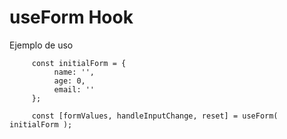 # useForm Hook

Ejemplo de uso

```
     const initialForm = {
          name: '',
          age: 0,
          email: ''   
     };

     const [formValues, handleInputChange, reset] = useForm( initialForm );
```